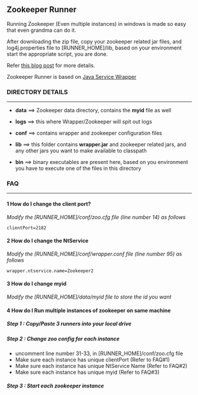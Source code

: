 ## Zookeeper Runner ##

Running Zookeeper (Even multiple instances) in windows is made so easy that even grandma can do it.

After downloading the zip file, copy your zookeeper related jar files, and log4j.properties file to [RUNNER_HOME]/lib, based on your environment start the appropriate script, you are done.

Refer [this blog post](https://reachmnadeem.wordpress.com/2016/09/10/running-multiple-zookeeper-instances-on-single-windows-machine/) for more details.

Zookeeper Runner is based on [Java Service Wrapper][jswId]



### DIRECTORY DETAILS ###

---


* __data__ ==> Zookeeper data directory, contains the **myid** file as well

* __logs__ ==> this where Wrapper/Zookeeper will spit out logs

* __conf__ ==> contains wrapper and zookeeper configuration files

* __lib__ ==> this folder contains __wrapper.jar__ and zookeeper related jars, and any other jars you want to make available to classpath

* __bin__ ==> binary executables are present here, based on you environment you have to execute one of the files in this directory



### FAQ ###

---


#### 1 How do I change the client port? ####

_Modify the [RUNNER_HOME]/conf/zoo.cfg file (line number 14) as follows_

	clientPort=2182
	
#### 2 How do I change the NtService ####

_Modify the [RUNNER_HOME]/conf/wrapper.conf file (line number 95) as follows_

	wrapper.ntservice.name=Zookeeper2

#### 3 How do I change myid ####

_Modify the [RUNNER_HOME]/data/myid file to store the id you want_

#### 4 How do I Run multiple instances of zookeeper on same machine ####

##### Step 1 : Copy/Paste 3 runners into your local drive
##### Step 2 : Change zoo config for each instance

* uncomment line number 31-33, in [RUNNER_HOME]/conf/zoo.cfg file
* Make sure each instance has unique clientPort (Refer to FAQ#1)
* Make sure each instance has unique NtService Name (Refer to FAQ#2)
* Make sure each instance has unique myid (Refer to FAQ#3)


##### Step 3 :  Start each zookeeper instance
  
  [jswId]: http://wrapper.tanukisoftware.com/  "Java Service Wrapper"
 
